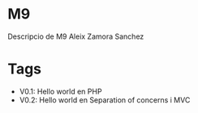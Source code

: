 # M9
Descripcio de M9 Aleix Zamora Sanchez

# Tags

- V0.1: Hello world en PHP
- V0.2: Hello world en Separation of concerns i MVC